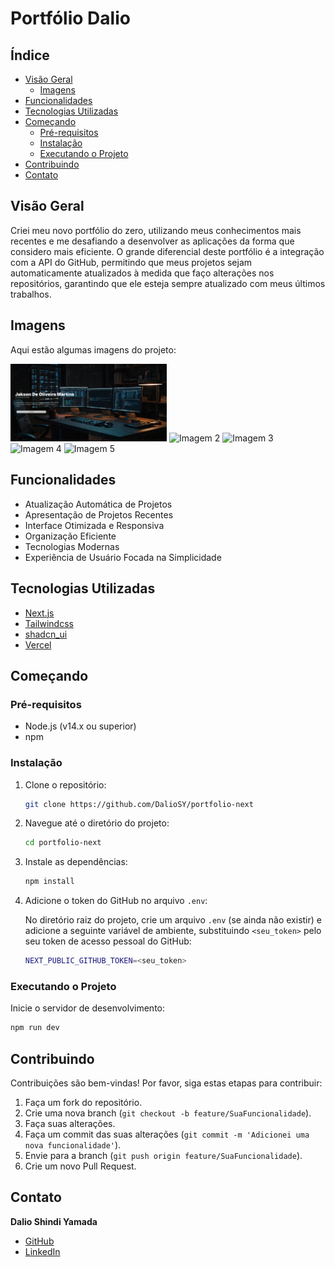 # Portfólio Dalio

## Índice

- [Visão Geral](#visão-geral)
  - [Imagens](#Imagens)
- [Funcionalidades](#funcionalidades)
- [Tecnologias Utilizadas](#tecnologias-utilizadas)
- [Começando](#começando)
  - [Pré-requisitos](#pré-requisitos)
  - [Instalação](#instalação)
  - [Executando o Projeto](#executando-o-projeto)
- [Contribuindo](#contribuindo)
- [Contato](#contato)

## Visão Geral

Criei meu novo portfólio do zero, utilizando meus conhecimentos mais recentes e me desafiando a desenvolver as aplicações da forma que considero mais eficiente. O grande diferencial deste portfólio é a integração com a API do GitHub, permitindo que meus projetos sejam automaticamente atualizados à medida que faço alterações nos repositórios, garantindo que ele esteja sempre atualizado com meus últimos trabalhos.

## Imagens

Aqui estão algumas imagens do projeto:

<div>
    <img src="./img/git-1.png" alt="Imagem 1" width="250"/>
    <img src="./img/git-2.png" alt="Imagem 2" width="250"/>
    <img src="./img/git-3.png" alt="Imagem 3" width="250"/>
    <img src="./img/git-4.png" alt="Imagem 4" width="250"/>
    <img src="./img/git-5.png" alt="Imagem 5" width="250"/>
</div>

## Funcionalidades

- Atualização Automática de Projetos
- Apresentação de Projetos Recentes
- Interface Otimizada e Responsiva
- Organização Eficiente
- Tecnologias Modernas
- Experiência de Usuário Focada na Simplicidade

## Tecnologias Utilizadas

- [Next.js](https://nextjs.org/)
- [Tailwindcss](https://tailwindcss.com/)
- [shadcn_ui](https://ui.shadcn.com/)
- [Vercel](https://vercel.com/)

## Começando

### Pré-requisitos

- Node.js (v14.x ou superior)
- npm

### Instalação

1. Clone o repositório:

   ```bash
   git clone https://github.com/DalioSY/portfolio-next
   ```

2. Navegue até o diretório do projeto:

   ```bash
   cd portfolio-next
   ```

3. Instale as dependências:

   ```bash
   npm install
   ```

4. Adicione o token do GitHub no arquivo `.env`:

   No diretório raiz do projeto, crie um arquivo `.env` (se ainda não existir) e adicione a seguinte variável de ambiente, substituindo `<seu_token>` pelo seu token de acesso pessoal do GitHub:

   ```bash
   NEXT_PUBLIC_GITHUB_TOKEN=<seu_token>
   ```

### Executando o Projeto

Inicie o servidor de desenvolvimento:

```bash
npm run dev
```

## Contribuindo

Contribuições são bem-vindas! Por favor, siga estas etapas para contribuir:

1. Faça um fork do repositório.
2. Crie uma nova branch (`git checkout -b feature/SuaFuncionalidade`).
3. Faça suas alterações.
4. Faça um commit das suas alterações (`git commit -m 'Adicionei uma nova funcionalidade'`).
5. Envie para a branch (`git push origin feature/SuaFuncionalidade`).
6. Crie um novo Pull Request.

## Contato

**Dalio Shindi Yamada**

- [GitHub](https://github.com/DalioSY)
- [LinkedIn](https://www.linkedin.com/in/dalio-s-yamada)
